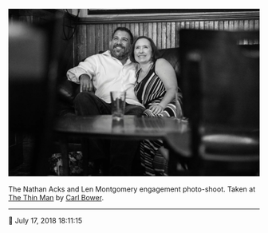 ![Nathan and Len sitting in the back corner of the Thin Man](assets/9c0693d0895230f4e8d16e3f2881ee13.webp)

The Nathan Acks and Len Montgomery engagement photo-shoot. Taken at [The Thin Man](http://www.thinmantavern.com/) by [Carl Bower](http://carlbowerphotos.com/).

- - - -

<span aria-hidden="true">📅</span> July 17, 2018 18:11:15
